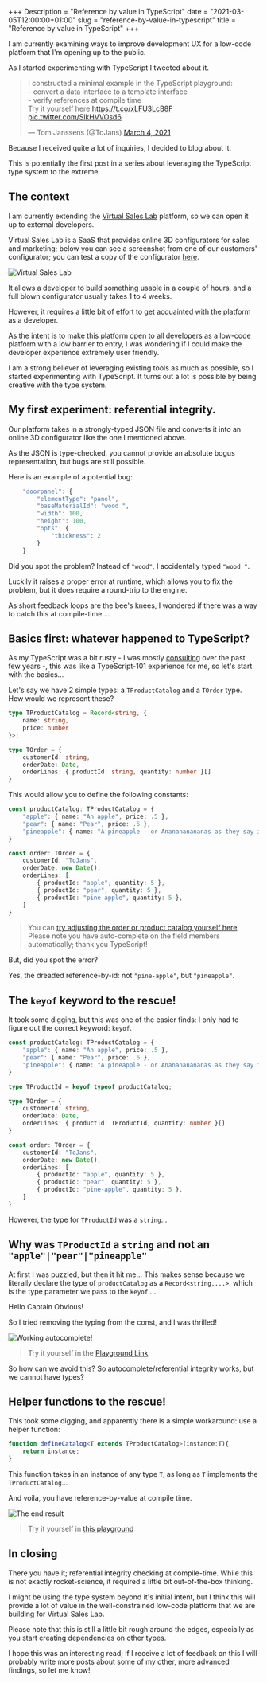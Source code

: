 +++
Description = "Reference by value in TypeScript"
date = "2021-03-05T12:00:00+01:00"
slug = "reference-by-value-in-typescript"
title = "Reference by value in TypeScript"
+++

I am currently examining ways to improve development UX for a low-code platform that I'm opening up to the public.

As I started experimenting with TypeScript I tweeted about it. 

<blockquote class="twitter-tweet"><p lang="en" dir="ltr">I constructed a minimal example in the TypeScript playground:<br>- convert a data interface to a template interface<br>- verify references at compile time<br>Try it yourself here:<a href="https://t.co/xLFU3LcB8F">https://t.co/xLFU3LcB8F</a> <a href="https://t.co/SlkHVVOsd6">pic.twitter.com/SlkHVVOsd6</a></p>&mdash; Tom Janssens (@ToJans) <a href="https://twitter.com/ToJans/status/1367490555433910288?ref_src=twsrc%5Etfw">March 4, 2021</a></blockquote> <script async src="https://platform.twitter.com/widgets.js" charset="utf-8"></script>

Because I received quite a lot of inquiries, I decided to blog about it.

This is potentially the first post in a series about leveraging the TypeScript type system to the extreme.

## The context

I am currently extending the [Virtual Sales Lab][1] platform, so we can open it up to external developers.

Virtual Sales Lab is a SaaS that provides online 3D configurators for sales and marketing; below you can see a screenshot from one of our customers' configurator; you can test a copy of the configurator [here][2].

![Virtual Sales Lab](./patioroof3.png)

It allows a developer to build something usable in a couple of hours, and a full blown configurator usually takes 1 to 4 weeks.

However, it requires a little bit of effort to get acquainted with the platform as a developer.

As the intent is to make this platform open to all developers as a low-code platform with a low barrier to entry, I was wondering if I could make the developer experience extremely user friendly.

I am a strong believer of leveraging existing tools as much as possible, so I started experimenting with TypeScript. It turns out a lot is possible by being creative with the type system.

## My first experiment: referential integrity.

Our platform takes in a strongly-typed JSON file and converts it into an online 3D configurator like the one I mentioned above.

As the JSON is type-checked, you cannot provide an absolute bogus representation, but bugs are still possible. 

Here is an example of a potential bug:

```TypeScript
    "doorpanel": {
        "elementType": "panel",
        "baseMaterialId": "wood ",
        "width": 100,
        "height": 100,
        "opts": {
            "thickness": 2
        }
    }
```

Did you spot the problem? Instead of `"wood"`, I accidentally typed `"wood "`.

Luckily it raises a proper error at runtime, which allows you to fix the problem, but it does require a round-trip to the engine.

As short feedback loops are the bee's knees, I wondered if there was a way to catch this at compile-time....

## Basics first: whatever happened to TypeScript?

As my TypeScript was a bit rusty - I was mostly [consulting][4] over the past few years -, this was like a TypeScript-101 experience for me, so let's start with the basics... 

Let's say we have 2 simple types: a `TProductCatalog` and a `TOrder` type. How would we represent these?

```ts
type TProductCatalog = Record<string, {
    name: string,
    price: number
}>;

type TOrder = {
    customerId: string,
    orderDate: Date,
    orderLines: { productId: string, quantity: number }[]
}
```

This would allow you to define the following constants:

```ts
const productCatalog: TProductCatalog = {
    "apple": { name: "An apple", price: .5 },
    "pear": { name: "Pear", price: .6 },
    "pineapple": { name: "A pineapple - or Ananananananas as they say in Dutch", price: 2.5 },
}

const order: TOrder = {
    customerId: "ToJans",
    orderDate: new Date(),
    orderLines: [
        { productId: "apple", quantity: 5 },
        { productId: "pear", quantity: 5 },
        { productId: "pine-apple", quantity: 5 },
    ]
}
```

> You can [try adjusting the order or product catalog yourself here][3]. 
> Please note you have auto-complete on the field members automatically; thank you TypeScript!

But, did you spot the error?

Yes, the dreaded reference-by-id: not `"pine-apple"`, but `"pineapple"`.

## The `keyof` keyword to the rescue!

It took some digging, but this was one of the easier finds: I only had to figure out the correct keyword: `keyof`.

```ts
const productCatalog: TProductCatalog = {
    "apple": { name: "An apple", price: .5 },
    "pear": { name: "Pear", price: .6 },
    "pineapple": { name: "A pineapple - or Ananananananas as they say in Dutch", price: 2.5 },
}

type TProductId = keyof typeof productCatalog;

type TOrder = {
    customerId: string,
    orderDate: Date,
    orderLines: { productId: TProductId, quantity: number }[]
}

const order: TOrder = {
    customerId: "ToJans",
    orderDate: new Date(),
    orderLines: [
        { productId: "apple", quantity: 5 },
        { productId: "pear", quantity: 5 },
        { productId: "pine-apple", quantity: 5 },
    ]
} 

```

However, the type for `TProductId` was a `string`...

## Why was `TProductId` a `string` and not an `"apple"|"pear"|"pineapple"`

At first I was puzzled, but then it hit me... This makes sense because we literally declare the type of `productCatalog` as a `Record<string,...>`. which is the type parameter we pass to the `keyof` ... 

Hello Captain Obvious!

So I tried removing the typing from the const, and I was thrilled!

![Working autocomplete!](./comment-type.png)

> Try it yourself in the [Playground Link][5]

 So how can we avoid this?
So autocomplete/referential integrity works, but we cannot have types?

## Helper functions to the rescue!

This took some digging, and apparently there is a simple workaround: use a helper function:

```ts
function defineCatalog<T extends TProductCatalog>(instance:T){
    return instance;
}
```

This function takes in an instance of any type `T`, as long as `T` implements the `TProductCatalog`...

And voila, you have reference-by-value at compile time.

![The end result](./voila.png)

>Try it yourself in [this playground][6]

## In closing

There you have it; referential integrity checking at compile-time. While this is not exactly rocket-science, it required a little bit out-of-the-box thinking.

I might be using the type system beyond it's initial intent, but I think this will provide a lot of value in the  well-constrained low-code platform that we are building for Virtual Sales Lab.

Please note that this is still a little bit rough around the edges, especially as you start creating dependencies on other types. 

I hope this was an interesting read; if I receive a lot of feedback on this I will probably write more posts about some of my other, more advanced findings, so let me know!


[1]: https://www.virtualsaleslab.com/?lang=en
[2]: https://productconfigurator.virtualsaleslab.com/r/vsl/vsl/en/designer/index/patioroof3
[3]: https://www.TypeScriptlang.org/play?#code/PTAEBkFMBcHIGdTwIYE9QHdKgBbIG7YBMSAlgLYAOANttKpZPAFwBQr9joAKgAoBOAewAmAVwDG0AMLJoyaoIDmoALygASpHGD+wgDzxo-UgDtFAGlABvVqDugTycpGZIjpi7fuVj4lw9FyACNIflYAXwA+AG52TmxuAHldUNVrLztxUUNBZ34ASWFXQ2MzcwzQHWFQgBFZfzroSHL7SpT+cFMmVytQHxEJaELi9zLQAEdRZBNoUnpXE0CQ-lBwgG0AXQj2EB4cUkQMQVFqYVB5BQxQVGPQaEFQaoAzLrucbCfBakuPUG0TQzTaAsdj-Qx9IRiSQyOQKRSuPiQwYw+RKNI2VoAImQlBokExPQcTn8mIAgiZzrjaJjLD5SH5XAA6ACsqxa9kxjGQ-AJ1iJzlcmN4kG5NIh9P8jIAbGyKpyuji8bzeo4BaAyX0FVTsABaNqgcnTI2OE3IRBmt6QdAodCmUA1UTQcQ4MV0hmgIgs2XhUGCAHQNrVfgI5JB9EVLI5PLDdXcQQAKWm8BpFSqtXqC0gV0akAAFABKdl2NMdLosUBrCqtXr9KFDIrqxXUyyTIFzVCuVnhIutPm1wYxzkinktqYzdud2W9+w1pGSQeULo6pv40dt+agLs9rbhUBAA
[4]: /services/
[5]: https://www.TypeScriptlang.org/play?#code/C4TwDgpgBAKgCgJwPYBMCuBjYBhAhsXAGyQHMoBeKAJQgyQRQB4BnYBASwDsSAaKAbwBQUEVE64AthABcUVh249hosBwwyxaCQCMICQQF8AfAG5BggPQXqECUgBu0YAAtoAA3jJ0WPAWIk3KFBIOXYScWA0BCckKGdcRyg6CTB2Qid2KUtraIAzPQhOYHYiKC5gCBIOUCTXDABrZigkTiDXKDd6FD0AGS4IZjdzOk5WKFVUTBx8IlIoWU9Jnxn-CgFlEQAiXDAwdM3ZfjFJDU2AQVadvYhNvlV2dVkAOgBWKAMlUShNyFwEA4Exyksk2cAgf1u4zUGieADZ3p9RD9+ld9ocgaczuMUbt9ndobIAEyvBGGczBaCLbzAACSKDW9QgICQuSC4AgLKhS2mflIZkEFNgAHkGHo1kIvhg0KwkFIEHTZPIuLwNs1RQgACL4DRaiqIkRdXr9ZjoibUhWwRDcul8ACOaFwRXYoFknC0ugQ7wA2gBdMmCEZjQ0IBYi7qeygS0RSmVyi2bGBIABSjuYt1Vwd1Gk4EAA7lAswAKACU+rV4b6OZNUC9qq+RzNU3jqJudodTpdUDeHzrogbXibKBBv3+bcdxU73bL9a55qH31SOYAtC3Ifbx86QLIp6q-QYoOYgA

[6]: https://www.TypeScriptlang.org/play?#code/C4TwDgpgBAKgCgJwPYBMCuBjYBhAhsXAGyQHMoBeKAJQgyQRQB4BnYBASwDsSAaKAbwBQUEVE64AthABcUVh249hosBwwyxaCQCMICQQF8AfAG5BggGZpOWdkk5QUEC1wh4CxEoxhQIAD2AIThRmWERUTBx8IlIjAAouVlwbGRgASiFRKAQIYDQEB0SCFLMDczpOVihVCKx3GLJKJxdON2jPOMzRACJcMDBCCG7ZfjFJDW6AQQc+gaG+VXZ1WQA6AFYoAyUs7shcBGGBMalZbrgIfe6FtQ0VgDZN7Z6wV1nBw9HxE6gp6tf+97XJYaABM60ehjSZkEoEgYWQ6CwAEkUBQoABrCAgJAWKCwiA46oIyL1TzQ-GwADyDD0aK6IgwaFYSCkCBRsnkXF4yhE9CcCAAIvgNELAk9eTSEAAZVzMEZE2rAdnwxUovgARzQyWA7FAsk4Wl0CE2AG0ALqGcr2Kp8vSyGDU-l0nlQRnM1nK7owJAAKWSzCuLttguF+ogAHcoKKIHE0uKoMGZa05VATS6sqMaoilShTm95lBNdrdSBZBstunRJnicjcz89gcNVrODq9VBy-GMwrs56roXm63S+2IVkLQYoOYgA


<script type="text/javascript">
    // fix error in TypeScript syntax highlighting
    window.addEventListener("load",function(){
        [].forEach.call(document.querySelectorAll(".language-ts .err"),function(el){
            console.log(el.textContent);
            if (el.textContent == "," || el.textContent == ":") {
                el.classList.remove("err")
            }
        });
    })
</script>

